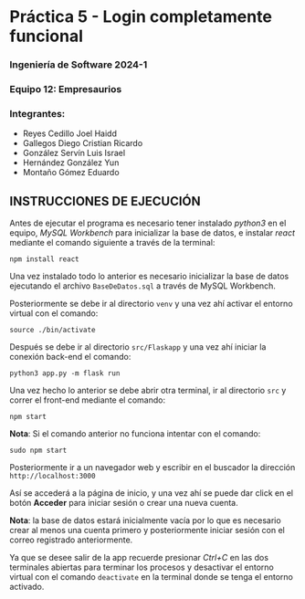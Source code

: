 # Práctica 5 - Login completamente funcional 

### Ingeniería de Software 2024-1

### Equipo 12: Empresaurios

### Integrantes: 
- Reyes Cedillo Joel Haidd
- Gallegos Diego Cristian Ricardo
- González Servín Luis Israel
- Hernández González Yun
- Montaño Gómez Eduardo

## INSTRUCCIONES DE EJECUCIÓN

Antes de ejecutar el programa es necesario tener instalado _python3_ en el equipo, _MySQL Workbench_ para inicializar la base de datos, e instalar _react_ mediante el comando siguiente a través de la terminal:

```
npm install react
```

Una vez instalado todo lo anterior es necesario inicializar la base de datos ejecutando el 
archivo ```BaseDeDatos.sql``` a través de MySQL Workbench.

Posteriormente se debe ir al directorio ```venv``` y una vez ahí activar el entorno virtual con el comando:

```
source ./bin/activate
```

Después se debe ir al directorio ```src/Flaskapp``` y una vez ahí iniciar la conexión back-end el comando:

```
python3 app.py -m flask run
```

Una vez hecho lo anterior se debe abrir otra terminal, ir al directorio ```src``` y correr el front-end mediante el comando:

```
npm start
```

__Nota__: Si el comando anterior no funciona intentar con el comando:

```
sudo npm start
```

Posteriormente ir a un navegador web y escribir en el buscador la dirección ```http://localhost:3000```

Así se accederá a la página de inicio, y una vez ahí se puede dar click en el botón __Acceder__ para iniciar sesión o crear una nueva cuenta.

__Nota__: la base de datos estará inicialmente vacía por lo que es necesario crear al menos una cuenta primero y posteriormente iniciar sesión con el correo registrado anteriormente.

Ya que se desee salir de la app recuerde presionar _Ctrl+C_ en las dos terminales abiertas para terminar los procesos y desactivar el entorno virtual con el comando ```deactivate``` en la terminal donde se tenga el entorno activado.

